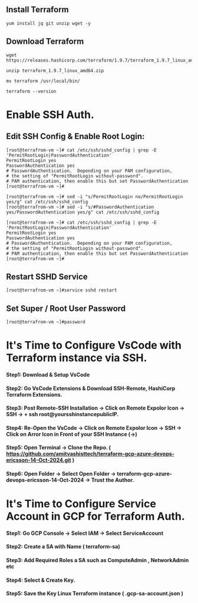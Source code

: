 ## Install Terraform 

```
yum install jq git unzip wget -y 
```

## Download Terraform
```
wget https://releases.hashicorp.com/terraform/1.9.7/terraform_1.9.7_linux_amd64.zip

unzip terraform_1.9.7_linux_amd64.zip

mv terraform /usr/local/bin/
```

```
terraform --version
```


# Enable SSH Auth. 

## Edit SSH Config & Enable Root Login:
```
[root@terrafrom-vm ~]# cat /etc/ssh/sshd_config | grep -E 'PermitRootLogin|PasswordAuthentication'
PermitRootLogin yes
PasswordAuthentication yes
# PasswordAuthentication.  Depending on your PAM configuration,
# the setting of "PermitRootLogin without-password".
# PAM authentication, then enable this but set PasswordAuthentication
[root@terrafrom-vm ~]# 
```
```
[root@terrafrom-vm ~]# sed -i "s/PermitRootLogin no/PermitRootLogin yes/g" cat /etc/ssh/sshd_config
[root@terrafrom-vm ~]# sed -i "s/#PasswordAuthentication yes/PasswordAuthentication yes/g" cat /etc/ssh/sshd_config
```
```
[root@terrafrom-vm ~]# cat /etc/ssh/sshd_config | grep -E 'PermitRootLogin|PasswordAuthentication'
PermitRootLogin yes
PasswordAuthentication yes
# PasswordAuthentication.  Depending on your PAM configuration,
# the setting of "PermitRootLogin without-password".
# PAM authentication, then enable this but set PasswordAuthentication
[root@terrafrom-vm ~]# 
```

## Restart SSHD Service
```
[root@terrafrom-vm ~]#service sshd restart
```

## Set Super / Root User Password
```
[root@terrafrom-vm ~]#password
```



# It's Time to Configure VsCode with Terraform instance via SSH. 

#### Step1:  Download & Setup VsCode 

#### Step2:  Go VsCode Extensions & Download SSH-Remote, HashiCorp Terraform Extensions. 

#### Step3:  Post Remote-SSH Installation -> Click on Remote Expolor Icon -> SSH -> +  ssh root@yoursshinstancepublicIP.

#### Step4:  Re-Open the VsCode -> Click on Remote Expolor Icon -> SSH -> Click on Arror Icon in Front of your SSH Instance (->)

#### Step5:  Open Terminal -> Clone the Repo. ( https://github.com/amitvashisttech/terraform-gcp-azure-devops-ericsson-14-Oct-2024.git )

#### Step6:  Open Folder -> Select Open Folder -> terraform-gcp-azure-devops-ericsson-14-Oct-2024 -> Trust the Author. 


# It's Time to Configure Service Account in GCP for Terraform Auth.

#### Step1:  Go GCP Console -> Select IAM -> Select ServiceAccount 

#### Step2:  Create a SA with Name ( terraform-sa)

#### Step3:  Add Required Roles a SA such as ComputeAdmin , NetworkAdmin etc

#### Step4:  Select & Create Key. 

#### Step5:  Save the Key Linux Terraform instance  ( .gcp-sa-account.json )


